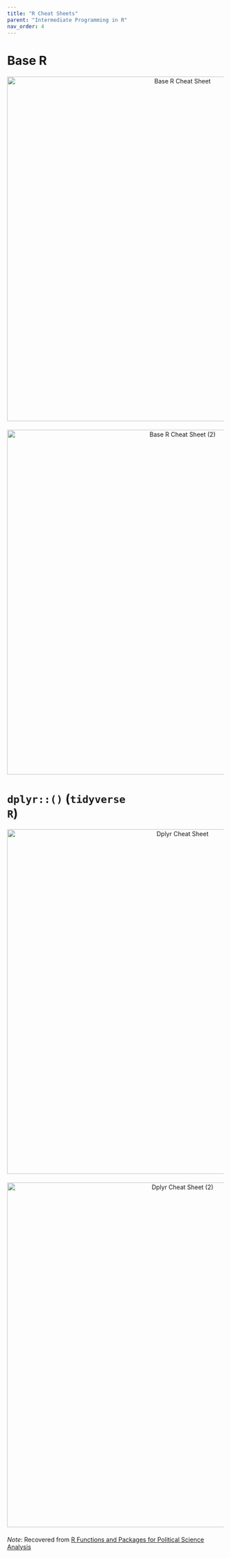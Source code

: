 ```yaml
---
title: "R Cheat Sheets"
parent: "Intermediate Programming in R"
nav_order: 4
---
```


# Base R

<div style="text-align: center; margin-bottom: 20px; margin-top: 20px;">
  <img src="{{ site.baseurl }}/assets/replication_materials/class_2/supplemental_materials/cheat_sheet_base_r_1.jpg" alt="Base R Cheat Sheet" width="800"/>
</div>

<div style="text-align: center; margin-bottom: 20px; margin-top: 20px;">
  <img src="{{ site.baseurl }}/assets/replication_materials/class_2/supplemental_materials/cheat_sheet_base_r_2.jpg" alt="Base R Cheat Sheet (2)" width="800"/>
</div>

# <code>dplyr::()</code> (<code>tidyverse R</code>)

<div style="text-align: center; margin-bottom: 20px; margin-top: 20px;">
  <img src="{{ site.baseurl }}/assets/replication_materials/class_2/supplemental_materials/cheat_sheet_dplyr_1.jpg" alt="Dplyr Cheat Sheet" width="800"/>
</div>

<div style="text-align: center; margin-bottom: 20px; margin-top: 20px;">
  <img src="{{ site.baseurl }}/assets/replication_materials/class_2/supplemental_materials/cheat_sheet_dplyr_2.jpg" alt="Dplyr Cheat Sheet (2)" width="800"/>
</div>


<i>Note</i>: Recovered from <a href="[url](https://rforpoliticalscience.com/cheat-sheets-in-r/)">R Functions and Packages for Political Science Analysis</a>
